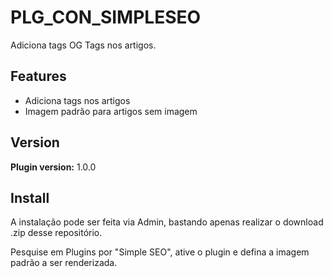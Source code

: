 # PLG_CON_SIMPLESEO

Adiciona tags OG Tags nos artigos.

## Features

- Adiciona tags nos artigos
- Imagem padrão para artigos sem imagem

## Version

**Plugin version:** 1.0.0

## Install
A instalação pode ser feita via Admin, bastando apenas realizar o download .zip desse repositório.

Pesquise em Plugins por  "Simple SEO", ative o plugin e defina a imagem padrão a ser renderizada.
